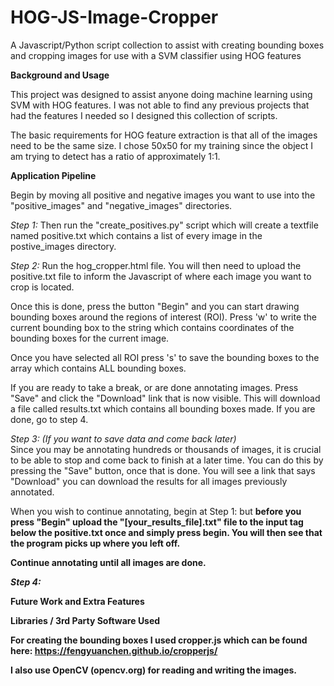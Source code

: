 # HOG-JS-Image-Cropper
A Javascript/Python script collection to assist with creating bounding boxes and cropping images for use with a SVM classifier using HOG features

<b>Background and Usage</b><br>

This project was designed to assist anyone doing machine learning using SVM with HOG features. I was not able to find any previous projects that
had the features I needed so I designed this collection of scripts. 

The basic requirements for HOG feature extraction is that all of the images need to be the same size. I chose 50x50 for my training since the object
I am trying to detect has a ratio of approximately 1:1. 

<b>Application Pipeline</b>

Begin by moving all positive and negative images you want to use into the "positive_images" and "negative_images" directories.

<i>Step 1:</i>
Then run the "create_positives.py" script which will create a textfile named positive.txt which contains
a list of every image in the postive_images directory. 

<i>Step 2:</i>
Run the hog_cropper.html file. You will
then need to upload the positive.txt file to inform the Javascript of where each image you want to crop is located. 

Once this is done, press the button "Begin" and you can start drawing bounding boxes around the regions of interest (ROI). Press 'w' to 
write the current bounding box to the string which contains coordinates of the bounding boxes for the current image. 

Once you have selected all ROI press 's' to save the bounding boxes to the array which contains ALL bounding boxes.

If you are ready to take a break, or are done annotating images. Press "Save" and click the "Download" link
that is now visible. This will download a file called results.txt which contains all bounding boxes made. If you are done, go to step 4.

<i>Step 3: (If you want to save data and come back later)</i><br>
Since you may be annotating hundreds or thousands of images, it is crucial to be able to stop and come back to finish
at a later time. You can do this by pressing the "Save" button, once that is done. You will see a link that says "Download" you can
download the results for all images previously annotated. 

When you wish to continue annotating, begin at Step 1: but <b>before<b> you press "Begin" upload the "[your_results_file].txt"
file to the input tag below the positive.txt once and simply press begin. You will then see that the program picks up where you left off. 

Continue annotating until all images are done.

<i>Step 4:</i>



<b>Future Work and Extra Features</b>

<b>Libraries / 3rd Party Software Used</b>

For creating the bounding boxes I used cropper.js which can be found here: https://fengyuanchen.github.io/cropperjs/

I also use OpenCV (opencv.org) for reading and writing the images.

